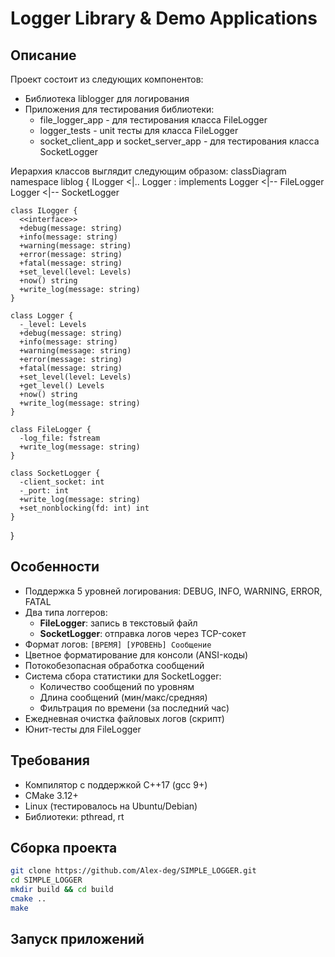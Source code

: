 # Logger Library & Demo Applications

## Описание
Проект состоит из следующих компонентов:
- Библиотека liblogger для логирования
- Приложения для тестирования библиотеки:
  - file_logger_app - для тестирования класса FileLogger
  - logger_tests - unit тесты для класса FileLogger
  - socket_client_app и socket_server_app - для тестирования класса SocketLogger

Иерархия классов выглядит следующим образом:
classDiagram
  namespace liblog {
    ILogger <|.. Logger : implements
    Logger <|-- FileLogger
    Logger <|-- SocketLogger
    
    class ILogger {
      <<interface>>
      +debug(message: string)
      +info(message: string)
      +warning(message: string)
      +error(message: string)
      +fatal(message: string)
      +set_level(level: Levels)
      +now() string
      +write_log(message: string)
    }
    
    class Logger {
      -_level: Levels
      +debug(message: string)
      +info(message: string)
      +warning(message: string)
      +error(message: string)
      +fatal(message: string)
      +set_level(level: Levels)
      +get_level() Levels
      +now() string
      +write_log(message: string)
    }
    
    class FileLogger {
      -log_file: fstream
      +write_log(message: string)
    }
    
    class SocketLogger {
      -client_socket: int
      -_port: int
      +write_log(message: string)
      +set_nonblocking(fd: int) int
    }
  }


## Особенности
- Поддержка 5 уровней логирования: DEBUG, INFO, WARNING, ERROR, FATAL
- Два типа логгеров:
  - **FileLogger**: запись в текстовый файл
  - **SocketLogger**: отправка логов через TCP-сокет
- Формат логов: `[ВРЕМЯ] [УРОВЕНЬ] Сообщение`
- Цветное форматирование для консоли (ANSI-коды)
- Потокобезопасная обработка сообщений
- Система сбора статистики для SocketLogger:
  - Количество сообщений по уровням
  - Длина сообщений (мин/макс/средняя)
  - Фильтрация по времени (за последний час)
- Ежедневная очистка файловых логов (скрипт)
- Юнит-тесты для FileLogger

## Требования
- Компилятор с поддержкой C++17 (gcc 9+)
- CMake 3.12+
- Linux (тестировалось на Ubuntu/Debian)
- Библиотеки: pthread, rt

## Сборка проекта
```bash
git clone https://github.com/Alex-deg/SIMPLE_LOGGER.git
cd SIMPLE_LOGGER
mkdir build && cd build
cmake ..
make 
```

## Запуск приложений
